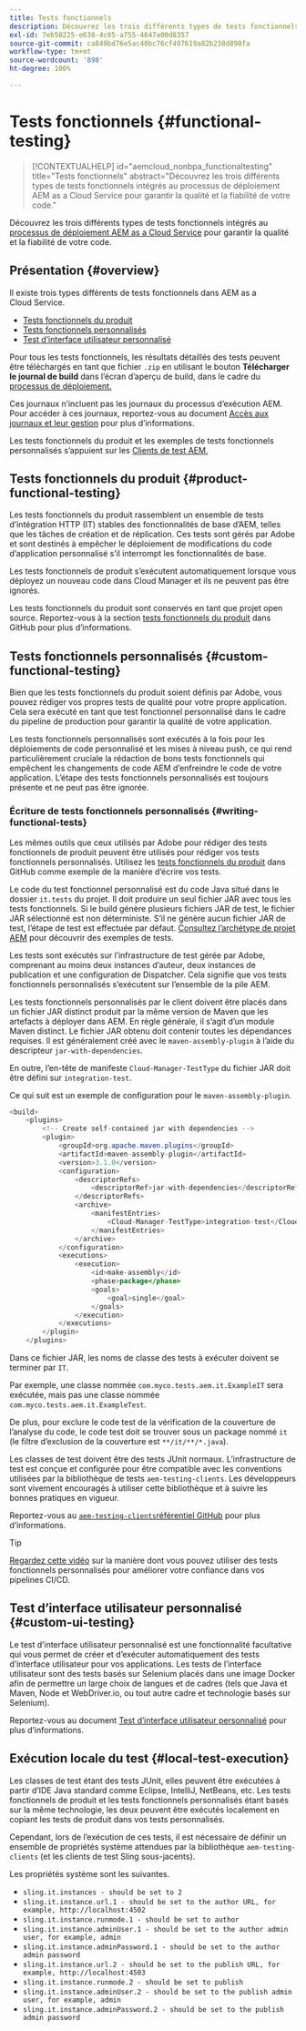 ```yaml
---
title: Tests fonctionnels
description: Découvrez les trois différents types de tests fonctionnels intégrés au processus de déploiement AEM as a Cloud Service pour garantir la qualité et la fiabilité de votre code.
exl-id: 7eb50225-e638-4c05-a755-4647a00d8357
source-git-commit: ca849bd76e5ac40bc76cf497619a82b238d898fa
workflow-type: tm+mt
source-wordcount: '898'
ht-degree: 100%

---
```



# Tests fonctionnels {#functional-testing}

>[!CONTEXTUALHELP]
>id="aemcloud_nonbpa_functionaltesting"
>title="Tests fonctionnels"
>abstract="Découvrez les trois différents types de tests fonctionnels intégrés au processus de déploiement AEM as a Cloud Service pour garantir la qualité et la fiabilité de votre code."

Découvrez les trois différents types de tests fonctionnels intégrés au [processus de déploiement AEM as a Cloud Service](/help/implementing/cloud-manager/deploy-code.md) pour garantir la qualité et la fiabilité de votre code.

## Présentation {#overview}

Il existe trois types différents de tests fonctionnels dans AEM as a Cloud Service.

* [Tests fonctionnels du produit](#product-functional-testing)
* [Tests fonctionnels personnalisés](#custom-functional-testing)
* [Test d’interface utilisateur personnalisé](#custom-ui-testing)

Pour tous les tests fonctionnels, les résultats détaillés des tests peuvent être téléchargés en tant que fichier `.zip` en utilisant le bouton **Télécharger le journal de build** dans l’écran d’aperçu de build, dans le cadre du [processus de déploiement.](/help/implementing/cloud-manager/deploy-code.md)

Ces journaux n’incluent pas les journaux du processus d’exécution AEM. Pour accéder à ces journaux, reportez-vous au document [Accès aux journaux et leur gestion](/help/implementing/cloud-manager/manage-logs.md) pour plus d’informations.

Les tests fonctionnels du produit et les exemples de tests fonctionnels personnalisés s’appuient sur les [Clients de test AEM.](https://github.com/adobe/aem-testing-clients)

## Tests fonctionnels du produit {#product-functional-testing}

Les tests fonctionnels du produit rassemblent un ensemble de tests d’intégration HTTP (IT) stables des fonctionnalités de base d’AEM, telles que les tâches de création et de réplication. Ces tests sont gérés par Adobe et sont destinés à empêcher le déploiement de modifications du code d’application personnalisé s’il interrompt les fonctionnalités de base.

Les tests fonctionnels de produit s’exécutent automatiquement lorsque vous déployez un nouveau code dans Cloud Manager et ils ne peuvent pas être ignorés.

Les tests fonctionnels du produit sont conservés en tant que projet open source. Reportez-vous à la section [tests fonctionnels du produit](https://github.com/adobe/aem-test-samples/tree/aem-cloud/smoke) dans GitHub pour plus d’informations.

## Tests fonctionnels personnalisés {#custom-functional-testing}

Bien que les tests fonctionnels du produit soient définis par Adobe, vous pouvez rédiger vos propres tests de qualité pour votre propre application. Cela sera exécuté en tant que test fonctionnel personnalisé dans le cadre du pipeline de production pour garantir la qualité de votre application.

Les tests fonctionnels personnalisés sont exécutés à la fois pour les déploiements de code personnalisé et les mises à niveau push, ce qui rend particulièrement cruciale la rédaction de bons tests fonctionnels qui empêchent les changements de code AEM d’enfreindre le code de votre application. L’étape des tests fonctionnels personnalisés est toujours présente et ne peut pas être ignorée.

### Écriture de tests fonctionnels personnalisés {#writing-functional-tests}

Les mêmes outils que ceux utilisés par Adobe pour rédiger des tests fonctionnels de produit peuvent être utilisés pour rédiger vos tests fonctionnels personnalisés. Utilisez les [tests fonctionnels du produit](https://github.com/adobe/aem-test-samples/tree/aem-cloud/smoke) dans GitHub comme exemple de la manière d’écrire vos tests.

Le code du test fonctionnel personnalisé est du code Java situé dans le dossier `it.tests` du projet. Il doit produire un seul fichier JAR avec tous les tests fonctionnels. Si le build génère plusieurs fichiers JAR de test, le fichier JAR sélectionné est non déterministe. S’il ne génère aucun fichier JAR de test, l’étape de test est effectuée par défaut. [Consultez l’archétype de projet AEM](https://github.com/adobe/aem-project-archetype/tree/develop/src/main/archetype/it.tests) pour découvrir des exemples de tests.

Les tests sont exécutés sur l’infrastructure de test gérée par Adobe, comprenant au moins deux instances d’auteur, deux instances de publication et une configuration de Dispatcher. Cela signifie que vos tests fonctionnels personnalisés s’exécutent sur l’ensemble de la pile AEM.

Les tests fonctionnels personnalisés par le client doivent être placés dans un fichier JAR distinct produit par la même version de Maven que les artefacts à déployer dans AEM. En règle générale, il s’agit d’un module Maven distinct. Le fichier JAR obtenu doit contenir toutes les dépendances requises. Il est généralement créé avec le `maven-assembly-plugin` à l’aide du descripteur `jar-with-dependencies`.

En outre, l’en-tête de manifeste `Cloud-Manager-TestType` du fichier JAR doit être défini sur `integration-test`.

Ce qui suit est un exemple de configuration pour le `maven-assembly-plugin`.

```java
<build>
    <plugins>
        <!-- Create self-contained jar with dependencies -->
        <plugin>
            <groupId>org.apache.maven.plugins</groupId>
            <artifactId>maven-assembly-plugin</artifactId>
            <version>3.1.0</version>
            <configuration>
                <descriptorRefs>
                    <descriptorRef>jar-with-dependencies</descriptorRef>
                </descriptorRefs>
                <archive>
                    <manifestEntries>
                        <Cloud-Manager-TestType>integration-test</Cloud-Manager-TestType>
                    </manifestEntries>
                </archive>
            </configuration>
            <executions>
                <execution>
                    <id>make-assembly</id>
                    <phase>package</phase>
                    <goals>
                        <goal>single</goal>
                    </goals>
                </execution>
            </executions>
        </plugin>
    </plugins>
```

Dans ce fichier JAR, les noms de classe des tests à exécuter doivent se terminer par `IT`.

Par exemple, une classe nommée `com.myco.tests.aem.it.ExampleIT` sera exécutée, mais pas une classe nommée `com.myco.tests.aem.it.ExampleTest`.

De plus, pour exclure le code test de la vérification de la couverture de l’analyse du code, le code test doit se trouver sous un package nommé `it` (le filtre d’exclusion de la couverture est `**/it/**/*.java`).

Les classes de test doivent être des tests JUnit normaux. L’infrastructure de test est conçue et configurée pour être compatible avec les conventions utilisées par la bibliothèque de tests `aem-testing-clients`. Les développeurs sont vivement encouragés à utiliser cette bibliothèque et à suivre les bonnes pratiques en vigueur.

Reportez-vous au [`aem-testing-clients`référentiel GitHub](https://github.com/adobe/aem-testing-clients) pour plus d’informations.

>[!TIP]
>
>[Regardez cette vidéo](https://www.youtube.com/watch?v=yJX6r3xRLHU) sur la manière dont vous pouvez utiliser des tests fonctionnels personnalisés pour améliorer votre confiance dans vos pipelines CI/CD.

## Test d’interface utilisateur personnalisé {#custom-ui-testing}

Le test d’interface utilisateur personnalisé est une fonctionnalité facultative qui vous permet de créer et d’exécuter automatiquement des tests d’interface utilisateur pour vos applications. Les tests de l’interface utilisateur sont des tests basés sur Selenium placés dans une image Docker afin de permettre un large choix de langues et de cadres (tels que Java et Maven, Node et WebDriver.io, ou tout autre cadre et technologie basés sur Selenium).

Reportez-vous au document [Test d’interface utilisateur personnalisé](/help/implementing/cloud-manager/ui-testing.md#custom-ui-testing) pour plus d’informations.

## Exécution locale du test {#local-test-execution}

Les classes de test étant des tests JUnit, elles peuvent être exécutées à partir d’IDE Java standard comme Eclipse, IntelliJ, NetBeans, etc. Les tests fonctionnels de produit et les tests fonctionnels personnalisés étant basés sur la même technologie, les deux peuvent être exécutés localement en copiant les tests de produit dans vos tests personnalisés.

Cependant, lors de l’exécution de ces tests, il est nécessaire de définir un ensemble de propriétés système attendues par la bibliothèque `aem-testing-clients` (et les clients de test Sling sous-jacents).

Les propriétés système sont les suivantes.

* `sling.it.instances - should be set to 2`
* `sling.it.instance.url.1 - should be set to the author URL, for example, http://localhost:4502`
* `sling.it.instance.runmode.1 - should be set to author`
* `sling.it.instance.adminUser.1 - should be set to the author admin user, for example, admin`
* `sling.it.instance.adminPassword.1 - should be set to the author admin password`
* `sling.it.instance.url.2 - should be set to the publish URL, for example, http://localhost:4503`
* `sling.it.instance.runmode.2 - should be set to publish`
* `sling.it.instance.adminUser.2 - should be set to the publish admin user, for example, admin`
* `sling.it.instance.adminPassword.2 - should be set to the publish admin password`
